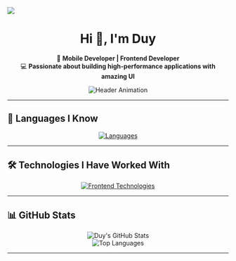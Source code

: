 ![](https://komarev.com/ghpvc/?username=duy99uit)

<div align="center">
  
# Hi 👋, I'm Duy

🚀 **Mobile Developer | Frontend Developer**  
💻 **Passionate about building high-performance applications with amazing UI**

![Header Animation](https://capsule-render.vercel.app/api?type=waving&color=gradient&height=200&section=header&text=Welcome%20to%20my%20GitHub!&fontSize=30)

</div>

---

## 🚀 Languages I Know

<div align="center">

[![Languages](https://skillicons.dev/icons?i=ts,js,java,swift,html,sass,css,go)](https://skillicons.dev)

</div>

---

## 🛠️ Technologies I Have Worked With

<div align="center">

[![Frontend Technologies](https://skillicons.dev/icons?i=androidstudio,apple,react,redux,graphql,tailwind,bootstrap,mui,docker,postgres,postman,git,github,gitlab)](https://skillicons.dev)

</div>

---

## 📊 GitHub Stats

<div align="center">

![Duy's GitHub Stats](https://github-readme-stats.vercel.app/api?username=duy99uit&show_icons=true&theme=radical&hide=prs)  
![Top Languages](https://github-readme-stats.vercel.app/api/top-langs/?username=duy99uit&layout=compact&theme=radical)

</div>

---
